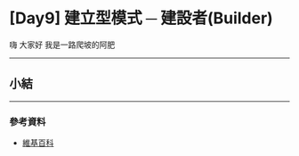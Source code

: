 # [Day9] 建立型模式 ─ 建設者(Builder)

嗨 大家好 我是一路爬坡的阿肥

---

##

##

##

##

## 小結

---

### 參考資料

- [維基百科](<https://zh.wikipedia.org/wiki/%E8%AE%BE%E8%AE%A1%E6%A8%A1%E5%BC%8F_(%E8%AE%A1%E7%AE%97%E6%9C%BA)#%E5%88%86%E7%B1%BB>)
